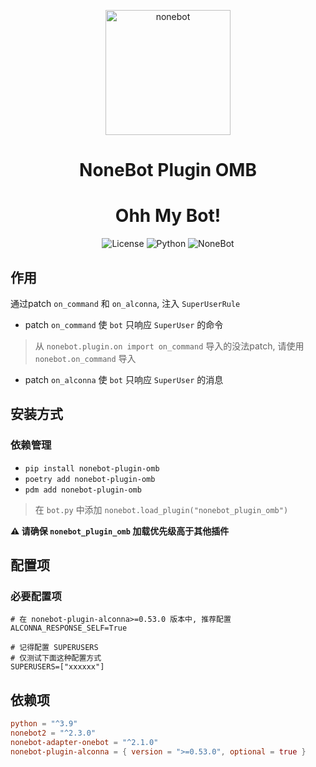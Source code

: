 <p align="center">
  <a href="https://nonebot.dev/"><img src="https://nonebot.dev/logo.png" width="200" height="200" alt="nonebot"></a>
</p>

<div align="center">

# NoneBot Plugin OMB

# Ohh My Bot!

![License](https://img.shields.io/github/license/eya46/nonebot-plugin-omb)
![Python](https://img.shields.io/badge/python-3.9+-blue.svg)
![NoneBot](https://img.shields.io/badge/nonebot-2.3.0+-red.svg)
</div>

## 作用

通过patch `on_command` 和 `on_alconna`, 注入 `SuperUserRule`

- patch `on_command` 使 `bot` 只响应 `SuperUser` 的命令

> 从 `nonebot.plugin.on import on_command` 导入的没法patch, 请使用 `nonebot.on_command` 导入

- patch `on_alconna` 使 `bot` 只响应 `SuperUser` 的消息


## 安装方式

### 依赖管理

- `pip install nonebot-plugin-omb`
- `poetry add nonebot-plugin-omb`
- `pdm add nonebot-plugin-omb`

> 在 `bot.py` 中添加 `nonebot.load_plugin("nonebot_plugin_omb")`


**⚠️ 请确保 `nonebot_plugin_omb` 加载优先级高于其他插件**

## 配置项

### 必要配置项

```env
# 在 nonebot-plugin-alconna>=0.53.0 版本中, 推荐配置
ALCONNA_RESPONSE_SELF=True

# 记得配置 SUPERUSERS
# 仅测试下面这种配置方式
SUPERUSERS=["xxxxxx"]
```

## 依赖项

```toml
python = "^3.9"
nonebot2 = "^2.3.0"
nonebot-adapter-onebot = "^2.1.0"
nonebot-plugin-alconna = { version = ">=0.53.0", optional = true }
```
